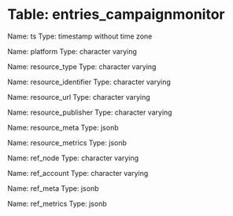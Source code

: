 Table: entries_campaignmonitor
==============================

Name: ts
Type: timestamp without time zone

Name: platform
Type: character varying

Name: resource_type
Type: character varying

Name: resource_identifier
Type: character varying

Name: resource_url
Type: character varying

Name: resource_publisher
Type: character varying

Name: resource_meta
Type: jsonb

Name: resource_metrics
Type: jsonb

Name: ref_node
Type: character varying

Name: ref_account
Type: character varying

Name: ref_meta
Type: jsonb

Name: ref_metrics
Type: jsonb

